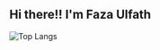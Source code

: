 ## Hi there!! I'm Faza Ulfath

![Top Langs](https://github-readme-stats.vercel.app/api/top-langs/?username=fazaulfath&hide=javascript,html)
